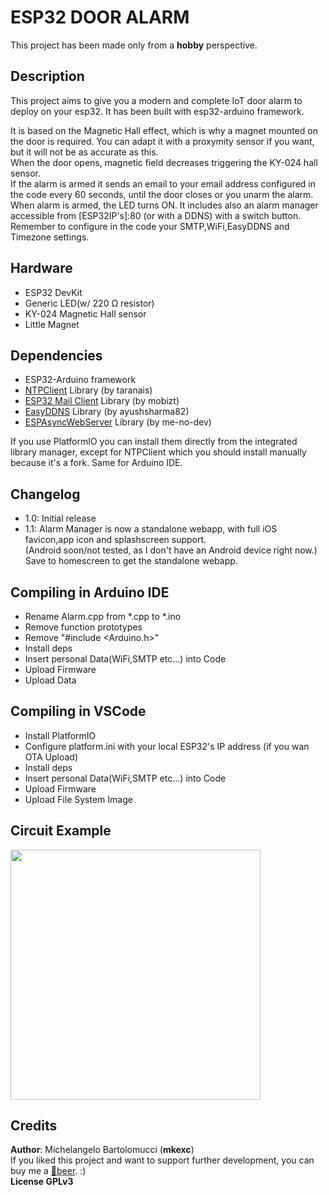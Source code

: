 # ESP32 DOOR ALARM

This project has been made only from a **hobby** perspective.

## Description
This project aims to give you a modern and complete IoT door alarm to deploy on your esp32. 
It has been built with esp32-arduino framework.

It is based on the Magnetic Hall effect, which is why a magnet mounted on the door is required. 
You can adapt it with a proxymity sensor if you want, but it will not be as accurate as this.  
When the door opens, magnetic field decreases triggering the KY-024 hall sensor.   
If the alarm is armed it sends an email to your email address configured in the code every 60 seconds, until the door closes or you unarm the alarm.
When alarm is armed, the LED turns ON.
It includes also an alarm manager accessible from [ESP32IP's]:80 (or with a DDNS) with a switch button.  
Remember to configure in the code your SMTP,WiFi,EasyDDNS and Timezone settings.

## Hardware
- ESP32 DevKit
- Generic LED(w/ 220 Ω resistor)
- KY-024 Magnetic Hall sensor
- Little Magnet

## Dependencies

- ESP32-Arduino framework
- [NTPClient](https://github.com/taranais/NTPClient) Library (by taranais)
- [ESP32 Mail Client](https://github.com/mobizt/ESP32-Mail-Client) Library (by mobizt)
- [EasyDDNS](https://github.com/ayushsharma82/EasyDDNS) Library (by ayushsharma82)
- [ESPAsyncWebServer](https://github.com/me-no-dev/ESPAsyncWebServer) Library (by me-no-dev)

If you use PlatformIO you can install them directly from the integrated library manager, except for NTPClient which you should install manually because it's a fork.
Same for Arduino IDE.

## Changelog
- 1.0: Initial release
- 1.1: Alarm Manager is now a standalone webapp, with full iOS favicon,app icon and splashscreen support.  
(Android soon/not tested, as I don't have an Android device right now.)  
Save to homescreen to get the standalone webapp.

## Compiling in Arduino IDE

- Rename Alarm.cpp from *.cpp to *.ino
- Remove function prototypes
- Remove "#include <Arduino.h>"
- Install deps
- Insert personal Data(WiFi,SMTP etc...) into Code
- Upload Firmware
- Upload Data

## Compiling in VSCode

- Install PlatformIO
- Configure platform.ini with your local ESP32's IP address (if you wan OTA Upload)
- Install deps
- Insert personal Data(WiFi,SMTP etc...) into Code
- Upload Firmware
- Upload File System Image

## Circuit Example

<img src="https://github.com/mkexc/ESP32_DoorAlarm/raw/master/common/images/Circuit.png" width="400">


## Credits

**Author**: Michelangelo Bartolomucci (**mkexc**)  
If you liked this project and want to support further development, you can buy me a [🍻beer](https://www.paypal.me/mibart/5). :)  
**License GPLv3**